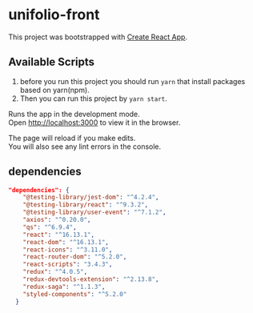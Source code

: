 # unifolio-front

This project was bootstrapped with [Create React App](https://github.com/facebook/create-react-app).



## Available Scripts
1. before you run this project you should run ```yarn``` that install packages based on yarn(npm).  
2. Then you can run this project by ```yarn start```.

Runs the app in the development mode.<br />
Open [http://localhost:3000](http://localhost:3000) to view it in the browser.

The page will reload if you make edits.<br />
You will also see any lint errors in the console.

## dependencies
```json
"dependencies": {
    "@testing-library/jest-dom": "^4.2.4",
    "@testing-library/react": "^9.3.2",
    "@testing-library/user-event": "^7.1.2",
    "axios": "^0.20.0",
    "qs": "^6.9.4",
    "react": "^16.13.1",
    "react-dom": "^16.13.1",
    "react-icons": "^3.11.0",
    "react-router-dom": "^5.2.0",
    "react-scripts": "3.4.3",
    "redux": "^4.0.5",
    "redux-devtools-extension": "^2.13.8",
    "redux-saga": "^1.1.3",
    "styled-components": "^5.2.0"
  }
```